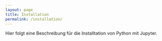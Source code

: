 ```yaml
---
layout: page
title: Installation
permalink: /installation/
---
```


Hier folgt eine Beschreibung für die Installtation von Python mit Jupyter.
